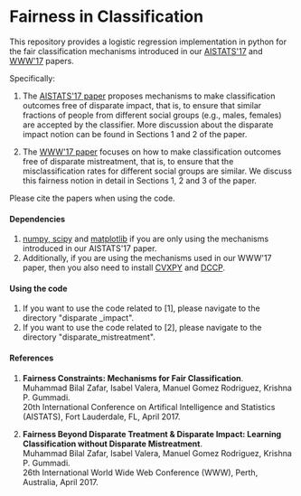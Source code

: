 # Fairness in Classification

 
This repository provides a logistic regression implementation in python for the fair classification mechanisms introduced in our [AISTATS'17](http://arxiv.org/abs/1507.05259) and [WWW'17](https://arxiv.org/abs/1610.08452) papers.

Specifically: 
1. The [AISTATS'17 paper](http://arxiv.org/abs/1507.05259)  proposes mechanisms to make classification outcomes free of disparate impact, that is, to ensure that similar fractions of people from different social groups (e.g., males, females) are accepted by the classifier. More discussion about the disparate impact notion can be found in Sections 1 and 2 of the paper.


2. The [WWW'17 paper](https://arxiv.org/abs/1610.08452)  focuses on how to make classification outcomes free of disparate mistreatment, that is, to ensure that the misclassification rates for different social groups are similar. We discuss this fairness notion in detail in Sections 1, 2 and 3 of the paper.

Please cite the papers when using the code.

#### Dependencies 
1. [numpy, scipy](https://www.scipy.org/scipylib/download.html) and [matplotlib](http://matplotlib.org/) if you are only using the mechanisms introduced in our AISTATS'17 paper.
2. Additionally, if you are using the mechanisms used in our WWW'17 paper, then you also need to install [CVXPY](https://github.com/cvxgrp/cvxpy) and [DCCP](https://github.com/cvxgrp/dccp).

#### Using the code

1. If you want to use the code related to [1], please navigate to the directory "disparate _impact".
2. If you want to use the code related to [2], please navigate to the directory "disparate_mistreatment".

#### References
1. **Fairness Constraints: Mechanisms for Fair Classification**. <br>
Muhammad Bilal Zafar, Isabel Valera, Manuel Gomez Rodriguez, Krishna P. Gummadi. <br>
20th International Conference on Artifical Intelligence and Statistics (AISTATS), Fort Lauderdale, FL, April 2017.
 
 
2. **Fairness Beyond Disparate Treatment & Disparate Impact: Learning Classification without Disparate Mistreatment**. <br>
Muhammad Bilal Zafar, Isabel Valera, Manuel Gomez Rodriguez, Krishna P. Gummadi. <br>
26th International World Wide Web Conference (WWW), Perth, Australia, April 2017.